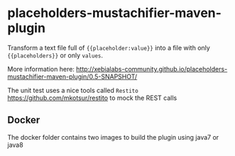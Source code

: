 placeholders-mustachifier-maven-plugin
======================================

Transform a text file full of `{{placeholder:value}}` into a file with only `{{placeholders}}` or only `values`.

More information here: http://xebialabs-community.github.io/placeholders-mustachifier-maven-plugin/0.5-SNAPSHOT/

The unit test uses a nice tools called `Restito` https://github.com/mkotsur/restito to mock the REST calls

Docker
------

The docker folder contains two images to build the plugin using java7 or
java8



